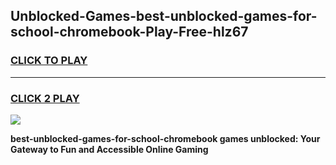 
## Unblocked-Games-best-unblocked-games-for-school-chromebook-Play-Free-hlz67
<h3>
<a href="https://premium76.site?title=best-unblocked-games-for-school-chromebook&ref=20A">CLICK TO PLAY</a></h3>
<hr>

<h3>
<a href="https://premium76.site?title=best-unblocked-games-for-school-chromebook&ref=20A">CLICK 2 PLAY</a>
  
</h3>

<a href="https://premium76.site?title=best-unblocked-games-for-school-chromebook&ref=20A"><img src="https://clearcache.store/games.png"></a>


**best-unblocked-games-for-school-chromebook games unblocked: Your Gateway to Fun and Accessible Online Gaming**
